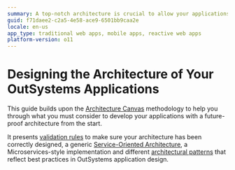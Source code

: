 ```yaml
---
summary: A top-notch architecture is crucial to allow your applications to grow and adapt to your OutSystems business requirements as they evolve, with minimal impacts.
guid: f71daee2-c2a5-4e58-ace9-6501bb9caa2e
locale: en-us
app_type: traditional web apps, mobile apps, reactive web apps
platform-version: o11
---
```


# Designing the Architecture of Your OutSystems Applications

This guide builds upon the [Architecture Canvas](https://success.outsystems.com/Documentation/Best_Practices/Architecture/Designing_the_Architecture_of_Your_OutSystems_Applications/The_Architecture_Canvas) methodology to help you through what you must consider to develop your applications with a future-proof architecture from the start.

It presents [validation rules](https://success.outsystems.com/Documentation/Best_Practices/Architecture/Designing_the_Architecture_of_Your_OutSystems_Applications/Validating_your_application_architecture) to make sure your architecture has been correctly designed, a generic [Service-Oriented Architecture](https://success.outsystems.com/Documentation/Best_Practices/Architecture/Designing_the_Architecture_of_Your_OutSystems_Applications/Service-Oriented_Architectures_for_OutSystems_applications), a Microservices-style implementation and different [architectural patterns](https://success.outsystems.com/Documentation/Best_Practices/Architecture/Designing_the_Architecture_of_Your_OutSystems_Applications/Integration_Patterns_for_Core_Services_Abstraction) that reflect best practices in OutSystems application design.
